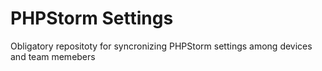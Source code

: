 # PHPStorm Settings
Obligatory repositoty for syncronizing PHPStorm settings among devices and team memebers

